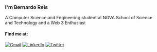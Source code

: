 ### I'm Bernardo Reis

A Computer Science and Engineering student at NOVA School of Science and Technology and a Web 3 Enthusiast

#### Find me at: 

[![Gmail](https://img.shields.io/badge/Gmail-D14836?style=for-the-badge&logo=gmail&logoColor=white)](mailto:bma.reis@campus.fct.unl.pt)
[![LinkedIn](https://img.shields.io/badge/LinkedIn-0077B5?style=for-the-badge&logo=linkedin&logoColor=white)](https://www.linkedin.com/in/bernardo-reis01/)
[![Twitter](https://img.shields.io/badge/Twitter-1DA1F2?style=for-the-badge&logo=twitter&logoColor=white)](https://twitter.com/0xbmreis)

